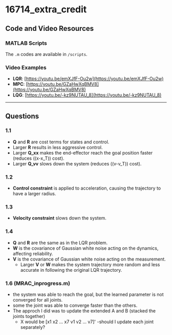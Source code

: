 # 16714_extra_credit
## Code and Video Resources

### MATLAB Scripts
The `.m` codes are available in `/scripts`.

### Video Examples
- **LQR**: [https://youtu.be/emXJfF-Ou2w](https://youtu.be/emXJfF-Ou2w)
- **MPC**: [https://youtu.be/GZaHwXqBMV8](https://youtu.be/GZaHwXqBMV8)
- **LQG**: [https://youtu.be/-kz9NUTAU_8](https://youtu.be/-kz9NUTAU_8)

---

## Questions

### 1.1
- **Q** and **R** are cost terms for states and control.
- Larger **R** results in less aggressive control.
- Larger **Q_xx** makes the end-effector reach the goal position faster (reduces \((x-x_T)\) cost).
- Larger **Q_vv** slows down the system (reduces \((v-v_T)\) cost).

### 1.2
- **Control constraint** is applied to acceleration, causing the trajectory to have a larger radius.

### 1.3
- **Velocity constraint** slows down the system.

### 1.4
- **Q** and **R** are the same as in the LQR problem.
- **W** is the covariance of Gaussian white noise acting on the dynamics, affecting reliability.
- **V** is the covariance of Gaussian white noise acting on the measurement.
  - Larger **V** or **W** makes the system trajectory more random and less accurate in following the original LQR trajectory.


### 1.6 (MRAC_inprogress.m)
- the system was able to reach the goal, but the learned parameter is not converged for all joints.
- some the joint was able to converge faster than the others.
- The approch I did was to update the extended A and B (stacked the joints together)
  - X would be [x1 x2 ... x7 v1 v2 ... v7]'
-should I update each joint separately?